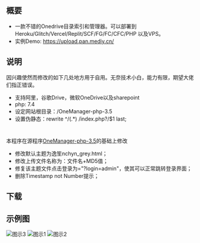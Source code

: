  ## 概要

 * 一款不错的Onedrive目录索引和管理器。可以部署到 Heroku/Glitch/Vercel/Replit/SCF/FG/FC/CFC/PHP 以及VPS。
 * 实例Demo: https://upload.pan.mediy.cn/
 
## 说明

因兴趣使然而修改的如下几处地方用于自用。无奈技术小白，能力有限，期望大佬们指正错误。
* 支持阿里，谷歌Drive，微软OneDrive以及sharepoint
* php: 7.4
* 设定网站根目录：/OneManager-php-3.5
* 设置伪静态：rewrite ^/(.*) /index.php?/$1 last;
#
本程序在源程序[OneManager-php-3.5](https://github.com/qkqpttgf/OneManager-php)的基础上修改

 * 修改默认主题为逸笙nchyn_grey.html；
 * 修改上传文件名称为：文件名+MD5值；
 * 修复该主题文件点击登录为="?login=admin"，使其可以正常跳转登录界面；
 * 删除Timestamp not Number提示；
## 下载
  
 ## 示例图
![图示3](https://mediy.oss-cn-beijing.aliyuncs.com/github%E5%B1%95%E7%A4%BA%E5%9B%BE/2.png)
![图示1](https://mediy.oss-cn-beijing.aliyuncs.com/github%E5%B1%95%E7%A4%BA%E5%9B%BE/1.png)
![图示2](https://mediy.oss-cn-beijing.aliyuncs.com/github%E5%B1%95%E7%A4%BA%E5%9B%BE/3.png)
#
